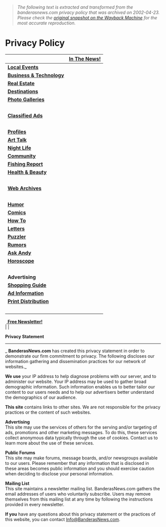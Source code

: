 > *The following text is extracted and transformed from the banderasnews.com privacy policy that was archived on 2002-04-23. Please check the [original snapshot on the Wayback Machine](https://web.archive.org/web/20020423192006id_/http%3A//banderasnews.com/info/privacy.htm) for the most accurate reproduction.*

# Privacy Policy

|  | [**In The News!**](https://web.archive.org/web/20020423192006id_/http%3A//banderasnews.com/features/news.htm)  
---|---  
| [**Local Events**](https://web.archive.org/web/20020423192006id_/http%3A//banderasnews.com/features/calendar.htm)  
| [**Business & Technology**](https://web.archive.org/web/20020423192006id_/http%3A//banderasnews.com/features/business.htm)  
| [**Real Estate**](https://web.archive.org/web/20020423192006id_/http%3A//banderasnews.com/realestate/index.htm)  
| [**Destinations**](https://web.archive.org/web/20020423192006id_/http%3A//banderasnews.com/features/destinations.htm)  
| [**Photo Galleries**](https://web.archive.org/web/20020423192006id_/http%3A//banderasnews.com/galleries/index.htm)  
  |   
| [**Classified Ads**](https://web.archive.org/web/20020423192006id_/http%3A//banderasnews.com/classifieds/index.htm)  
  |   
| [**Profiles**](https://web.archive.org/web/20020423192006id_/http%3A//banderasnews.com/articles/profiles/index.htm)  
| [**Art Talk**](https://web.archive.org/web/20020423192006id_/http%3A//banderasnews.com/art/index.htm)  
| [**Night Life**](https://web.archive.org/web/20020423192006id_/http%3A//banderasnews.com/features/nightlife.htm)  
| [**Community**](https://web.archive.org/web/20020423192006id_/http%3A//banderasnews.com/features/community.htm)  
| [**Fishing Report**](https://web.archive.org/web/20020423192006id_/http%3A//banderasnews.com/features/fishreport.htm)  
| [**Health & Beauty**](https://web.archive.org/web/20020423192006id_/http%3A//banderasnews.com/features/health.htm)  
  |   
| [**Web Archives**](https://web.archive.org/web/20020423192006id_/http%3A//banderasnews.com/archives/index.htm)  
  |   
| [**Humor**](https://web.archive.org/web/20020423192006id_/http%3A//banderasnews.com/features/humor.htm)  
| [**Comics**](https://web.archive.org/web/20020423192006id_/http%3A//banderasnews.com/galleries/cartoons/index.htm)  
| [**How To**](https://web.archive.org/web/20020423192006id_/http%3A//banderasnews.com/howto/index.htm)  
| [**Letters**](https://web.archive.org/web/20020423192006id_/http%3A//banderasnews.com/features/letters.htm)  
| [**Puzzler**](https://web.archive.org/web/20020423192006id_/http%3A//banderasnews.com/features/puzzler.htm)  
| [**Rumors**](https://web.archive.org/web/20020423192006id_/http%3A//banderasnews.com/features/rumors.htm)  
| [**Ask Andy**](https://web.archive.org/web/20020423192006id_/http%3A//banderasnews.com/features/askandy.htm)  
| [**Horoscope**](https://web.archive.org/web/20020423192006id_/http%3A//banderasnews.com/features/horoscope.htm)  
  |   
| **Advertising**  
| [**Shopping Guide**](https://web.archive.org/web/20020423192006id_/http%3A//banderasnews.com/shopping/index.shtml)  
| [**Ad Information**](https://web.archive.org/web/20020423192006id_/http%3A//banderasnews.com/advertisers/index.htm)  
| [**Print Distribution**](https://web.archive.org/web/20020423192006id_/http%3A//banderasnews.com/info/distribution.htm)  
  |   
 [ **Free Newsletter!**](https://web.archive.org/web/20020423192006id_/http%3A//banderasnews.com/info/newsletter.htm)  
|  | 

**Privacy Statement**

* * *

 _ **BanderasNews.com** has created this privacy statement in order to demonstrate our firm commitment to privacy. The following discloses our information gathering and dissemination practices for our network of websites._

 **We use** your IP address to help diagnose problems with our server, and to administer our website. Your IP address may be used to gather broad demographic information. Such information enables us to better tailor our content to our users needs and to help our advertisers better understand the demographics of our audience.

 **This site** contains links to other sites. We are not responsible for the privacy practices or the content of such websites.

 **Advertising**  
This site may use the services of others for the serving and/or targeting of ads, promotions and other marketing messages. To do this, these services collect anonymous data typically through the use of cookies. Contact us to learn more about the use of these services.

 **Public Forums**  
This site may make forums, message boards, and/or newsgroups available to our users. Please remember that any information that is disclosed in these areas becomes public information and you should exercise caution when deciding to disclose your personal information.

 **Mailing List**  
This site maintains a newsletter mailing list. BanderasNews.com gathers the email addresses of users who voluntarily subscribe. Users may remove themselves from this mailing list at any time by following the instructions provided in every newsletter.

 **If you** have any questions about this privacy statement or the practices of this website, you can contact [Info@BanderasNews.com](mailto:Info@BanderasNews.com).

  


